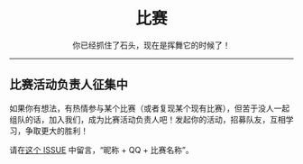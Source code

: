 # <center>比赛</center>

<center>你已经抓住了石头，现在是挥舞它的时候了！</center>

---

## 比赛活动负责人征集中

如果你有想法，有热情参与某个比赛（或者复现某个现有比赛），但苦于没人一起组队的话，加入我们，成为比赛活动负责人吧！发起你的活动，招募队友，互相学习，争取更大的胜利！

请在[这个 ISSUE](https://github.com/apachecn/kaggle/issues/260) 中留言，“昵称 + QQ + 比赛名称”。
